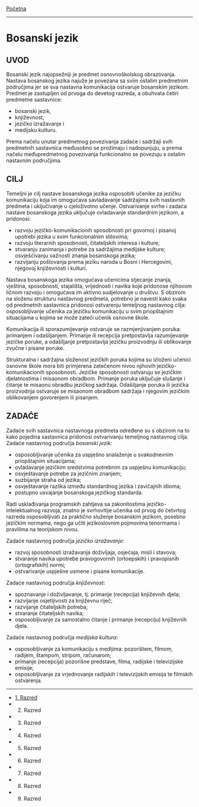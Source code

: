 [Početna](../README.md)

---

# Bosanski jezik

## UVOD

Bosanski jezik najopsežniji je predmet osnovnoškolskog obrazovanja. Nastava bosanskog jezika najuže je povezana sa svim ostalim predmetnim područjima jer se sva nastavna komunikacija  ostvaruje  bosanskim  jezikom.  Predmet  je zastupljen od prvoga do devetog razreda, a obuhvata četiri predmetne  sastavnice:
- bosanski jezik,
- književnost,
- jezičko izražavanje i
- medijsku kulturu.

Prema načelu unutar predmetnog povezivanja zadaće i sadržaji svih predmetnih sastavnica međusobno se prožimaju i nadopunjuju, a prema načelu međupredmetnog  povezivanja funkcionalno se povezuju s ostalim nastavnim područjima.

## CILJ

Temeljni je cilj nastave bosanskoga jezika osposobiti učenike za jezičku komunikaciju koja im omogućava savladavanje sadržajima svih nastavnih predmeta i uključivanje u cjeloživotno učenje. Ostvarivanje svrhe i zadaća nastave bosanskoga jezika uključuje ovladavanje standardnim jezikom, a pridonosi:
- razvoju jezičko-komunikacionih sposobnosti pri govornoj i pisanoj upotrebi jezika u svim funkcionalnim stilovima;
- razvoju literarnih sposobnosti, čitateljskih interesa i kulture;
- stvaranju zanimanja i potrebe za sadržajima medijske kulture;  osvješćivanju važnosti znanja bosanskoga jezika;
- razvijanju poštovanja prema jeziku naroda u Bosni i Hercegovini, njegovoj književnosti i kulturi.

Nastava bosanskoga jezika omogućava učenicima stjecanje znanja, vještina, sposobnosti, stajališta, vrijednosti i navika koje pridonose njihovom   ličnom razvoju i omogućava im aktivno sudjelovanje u društvu. S obzirom na složenu strukturu nastavnog predmeta, potrebno je navesti kako svaka od predmetnih sastavnica pridonosi ostvarenju temeljnog nastavnog cilja:  osposobljivanje učenika za jezičku komunikaciju u svim priopštajnim situacijama u kojima se može zateći učenik osnovne škole.

Komunikacija ili sporazumijevanje ostvaruje se razmjenjivanjem poruka:   primanjem i odašiljanjem. Primanje ili recepcija pretpostavlja razumijevanje jezičke poruke, a odašiljanje pretpostavlja jezičku proizvodnju ili oblikovanje zvučne i pisane poruke.

Strukturalna i sadržajna složenost jezičkih poruka kojima su izloženi učenici osnovne škole mora biti primjerena zatečenom nivou njihovih jezičko-komunikacionih sposobnosti. Jezičke sposobnosti ostvaruju se jezičkim djelatnostima i misaonom obradbom. Primanje poruka uključuje slušanje i čitanje te misaonu obradbu jezičkog sadržaja. Odašiljanje poruka ili jezička proizvodnja ostvaruje se misaonom obradbom sadržaja i njegovim jezičkim oblikovanjem govorenjem ili pisanjem.

## ZADAĆE

Zadaće svih sastavnica nastavnoga predmeta određene su s obzirom na to kako  pojedina sastavnica pridonosi ostvarivanju temeljnog nastavnog cilja. Zadaće nastavnog područja _bosanski jezik_:
- osposobljivanje učenika za uspješno snalaženje u svakodnevnim priopštajnim situacijama;
- ovladavanje jezičkim sredstvima potrebnim za uspješnu komunikaciju;
- osvještavanje potrebe za jezičnim znanjem;
- suzbijanje straha od jezika;
- osvještavanje razlika između standardnog jezika i zavičajnih idioma;
- postupno usvajanje bosanskoga jezičkog standarda.

Radi usklađivanja programskih zahtjeva sa zakonitostima jezičko-intelektualnog razvoja, znatno je svrhovitije učenika od prvog do četvrtog   razreda osposobljivati za praktično služenje bosanskim jezikom, posebno jezičkim normama, nego ga učiti jezikoslovnim pojmovima tenormama i pravilima na teorijskom nivou.

Zadaće nastavnog područja _jezičko izražavanje_:
- razvoj sposobnosti izražavanja doživljaja, osjećaja, misli i stavova;
- stvaranje navika upotrebe pravogovornih (ortoepskih) i pravopisnih (ortografskih) normi;
- ostvarivanje uspješne usmene i pisane komunikacije.

Zadaće nastavnog područja _književnost_:
- spoznavanje i doživljavanje, tj. primanje (recepcija) književnih djela;
- razvijanje osjetljivosti za književnu riječ;
- razvijanje čitateljskih potreba;
- stvaranje čitateljskih navika;
- osposobljivanje za samostalno čitanje i primanje (recepciju) književnih djela.

Zadaće nastavnog područja _medijska kultura_:
- osposobljivanje za komunikaciju s medijima: pozorištem, filmom, radijem, štampom, stripom, računarom;
- primanje (recepcija) pozorišne predstave, filma, radijske i televizijske emisije;
- osposobljivanje za vrjednovanje radijskih i televizijskih emisija te filmskih ostvarenja.

---

- [1. Razred](prvi_razred/README.md)
- 2. Razred
- 3. Razred
- 4. Razred
- 5. Razred
- 6. Razred
- 7. Razred
- 8. Razred
- 9. Razred
